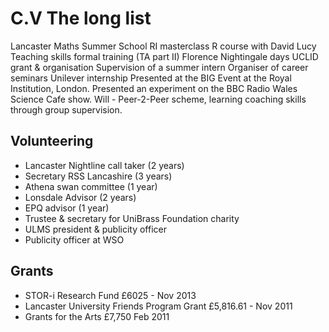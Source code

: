 # C.V The long list



Lancaster Maths Summer School
RI masterclass
R course with David Lucy
Teaching skills formal training (TA part II)
Florence Nightingale days
UCLID grant & organisation
Supervision of a summer intern
Organiser of career seminars
Unilever internship
Presented at the BIG Event at the Royal Institution, London.
Presented an experiment on the BBC Radio Wales Science Cafe show.
Will - Peer-2-Peer scheme, learning coaching skills through group supervision.


## Volunteering

* Lancaster Nightline call taker (2 years)
* Secretary RSS Lancashire (3 years)
* Athena swan committee (1 year)
* Lonsdale Advisor (2 years)
* EPQ advisor (1 year)
* Trustee & secretary for UniBrass Foundation charity
* ULMS president & publicity officer
* Publicity officer at WSO

## Grants

* STOR-i Research Fund £6025 - Nov 2013
* Lancaster University Friends Program Grant £5,816.61 - Nov 2011
* Grants for the Arts £7,750 Feb 2011